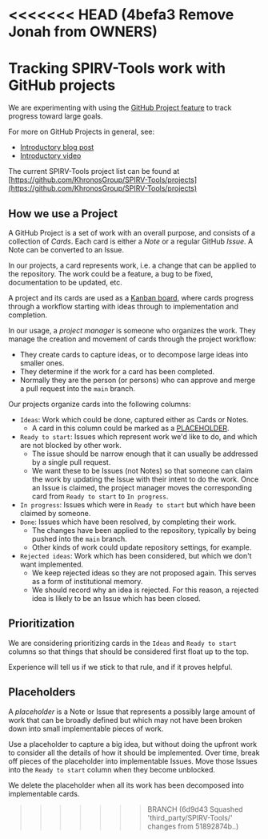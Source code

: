 <<<<<<< HEAD   (4befa3 Remove Jonah from OWNERS)
=======
# Tracking SPIRV-Tools work with GitHub projects

We are experimenting with using the [GitHub Project
feature](https://help.github.com/articles/tracking-the-progress-of-your-work-with-projects/)
to track progress toward large goals.

For more on GitHub Projects in general, see:
* [Introductory blog post](https://github.com/blog/2256-a-whole-new-github-universe-announcing-new-tools-forums-and-features)
* [Introductory video](https://www.youtube.com/watch?v=C6MGKHkNtxU)

The current SPIRV-Tools project list can be found at
[https://github.com/KhronosGroup/SPIRV-Tools/projects](https://github.com/KhronosGroup/SPIRV-Tools/projects)

## How we use a Project

A GitHub Project is a set of work with an overall purpose, and
consists of a collection of *Cards*.
Each card is either a *Note* or a regular GitHub *Issue.*
A Note can be converted to an Issue.

In our projects, a card represents work, i.e. a change that can
be applied to the repository.
The work could be a feature, a bug to be fixed, documentation to be
updated, etc.

A project and its cards are used as a [Kanban
board](https://en.wikipedia.org/wiki/Kanban_board), where cards progress
through a workflow starting with ideas through to implementation and completion.

In our usage, a *project manager* is someone who organizes the work.
They manage the creation and movement of cards
through the project workflow:
* They create cards to capture ideas, or to decompose large ideas into smaller
  ones.
* They determine if the work for a card has been completed.
* Normally they are the person (or persons) who can approve and merge a pull
  request into the `main` branch.

Our projects organize cards into the following columns:
* `Ideas`: Work which could be done, captured either as Cards or Notes.
  * A card in this column could be marked as a [PLACEHOLDER](#placeholders).
* `Ready to start`: Issues which represent work we'd like to do, and which
  are not blocked by other work.
  * The issue should be narrow enough that it can usually be addressed by a
    single pull request.
  * We want these to be Issues (not Notes) so that someone can claim the work
    by updating the Issue with their intent to do the work.
    Once an Issue is claimed, the project manager moves the corresponding card
    from `Ready to start` to `In progress`.
* `In progress`: Issues which were in `Ready to start` but which have been
  claimed by someone.
* `Done`: Issues which have been resolved, by completing their work.
  * The changes have been applied to the repository, typically by being pushed
  into the `main` branch.
  * Other kinds of work could update repository settings, for example.
* `Rejected ideas`: Work which has been considered, but which we don't want
  implemented.
  * We keep rejected ideas so they are not proposed again. This serves
    as a form of institutional memory.
  * We should record why an idea is rejected. For this reason, a rejected
    idea is likely to be an Issue which has been closed.

## Prioritization

We are considering prioritizing cards in the `Ideas` and `Ready to start`
columns so that things that should be considered first float up to the top.

Experience will tell us if we stick to that rule, and if it proves helpful.

## Placeholders

A *placeholder* is a Note or Issue that represents a possibly large amount
of work that can be broadly defined but which may not have been broken down
into small implementable pieces of work.

Use a placeholder to capture a big idea, but without doing the upfront work
to consider all the details of how it should be implemented.
Over time, break off pieces of the placeholder into implementable Issues.
Move those Issues into the `Ready to start` column when they become unblocked.

We delete the placeholder when all its work has been decomposed into
implementable cards.
>>>>>>> BRANCH (6d9d43 Squashed 'third_party/SPIRV-Tools/' changes from 51892874b..)
